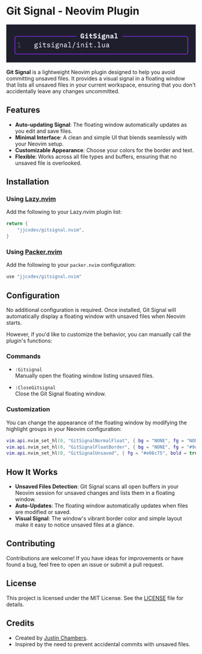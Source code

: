# Git Signal - Neovim Plugin

![Git Signal](https://github.com/jjcxdev/gitsignal/raw/main/assets/screenshot.png)

**Git Signal** is a lightweight Neovim plugin designed to help you avoid committing unsaved files. It provides a visual signal in a floating window that lists all unsaved files in your current workspace, ensuring that you don't accidentally leave any changes uncommitted.

## Features

- **Auto-updating Signal**: The floating window automatically updates as you edit and save files.
- **Minimal Interface**: A clean and simple UI that blends seamlessly with your Neovim setup.
- **Customizable Appearance**: Choose your colors for the border and text.
- **Flexible**: Works across all file types and buffers, ensuring that no unsaved file is overlooked.

## Installation

### Using [Lazy.nvim](https://github.com/folke/lazy.nvim)

Add the following to your Lazy.nvim plugin list:

```lua
return {
    "jjcxdev/gitsignal.nvim",
}
```

### Using [Packer.nvim](https://github.com/wbthomason/packer.nvim)

Add the following to your `packer.nvim` configuration:

``` lua
use "jjcxdev/gitsignal.nvim"

```
## Configuration

No additional configuration is required. Once installed, Git Signal will automatically display a floating window with unsaved files when Neovim starts.

However, if you'd like to customize the behavior, you can manually call the plugin's functions:

### Commands

- `:Gitsignal`  
  Manually open the floating window listing unsaved files.

- `:CloseGitsignal`  
  Close the Git Signal floating window.

### Customization

You can change the appearance of the floating window by modifying the highlight groups in your Neovim configuration:

```lua
vim.api.nvim_set_hl(0, "GitSignalNormalFloat", { bg = "NONE", fg = "NONE" })
vim.api.nvim_set_hl(0, "GitSignalFloatBorder", { bg = "NONE", fg = "#9d00ff" }) -- vibrant purple
vim.api.nvim_set_hl(0, "GitSignalUnsaved", { fg = "#e06c75", bold = true })
```

## How It Works

- **Unsaved Files Detection**: Git Signal scans all open buffers in your Neovim session for unsaved changes and lists them in a floating window.
- **Auto-Updates**: The floating window automatically updates when files are modified or saved.
- **Visual Signal**: The window's vibrant border color and simple layout make it easy to notice unsaved files at a glance.

## Contributing

Contributions are welcome! If you have ideas for improvements or have found a bug, feel free to open an issue or submit a pull request.

## License

This project is licensed under the MIT License. See the [LICENSE](LICENSE) file for details.

## Credits

- Created by [Justin Chambers](https://github.com/jjcxdev).
- Inspired by the need to prevent accidental commits with unsaved files.
